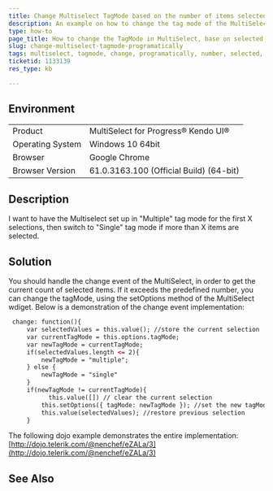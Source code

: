 ```yaml
---
title: Change Multiselect TagMode based on the number of items selected
description: An example on how to change the tag mode of the MultiSelect programatically
type: how-to
page_title: How to change the TagMode in MultiSelect, base on selected items
slug: change-multiselect-tagmode-programatically
tags: multiselect, tagmode, change, programatically, number, selected, items
ticketid: 1133139
res_type: kb

---
```


## Environment
<table>
 <tr>
  <td>Product</td>
  <td>MultiSelect for Progress® Kendo UI®</td>
 </tr>
 <tr>
  <td>Operating System</td>
  <td>Windows 10 64bit</td>
 </tr>
 <tr>
  <td>Browser</td>
  <td>Google Chrome</td>
 </tr>
 <tr>
  <td>Browser Version</td>
  <td>61.0.3163.100 (Official Build) (64-bit)</td>
 </tr>
</table>


## Description

 I want to have the Multiselect set up in "Multiple" tag mode for the first X selections, then switch to "Single" tag mode if more than X items are selected.
 
## Solution

You should handle the change event of the MultiSelect, in order to get the current count of selected items. If it exceeds the predefined number,
 you can change the tagMode, using the setOptions method of the MultiSelect wdiget. Below is a demonstration of the change event implementation:
 
 
 
 ``` html 
  change: function(){
      var selectedValues = this.value(); //store the current selection
      var currentTagMode = this.options.tagMode;
      var newTagMode = currentTagMode;
      if(selectedValues.length <= 2){
          newTagMode = "multiple";
      } else {
          newTagMode = "single"
      }
      if(newTagMode != currentTagMode){
        	this.value([]) // clear the current selection
          this.setOptions({ tagMode: newTagMode }); //set the new tagMode
          this.value(selectedValues); //restore previous selection
      } 
 
 ```
  


The following dojo example demonstrates the entire implementation:
[http://dojo.telerik.com/@nenchef/eZALa/3](http://dojo.telerik.com/@nenchef/eZALa/3)  

## See Also

